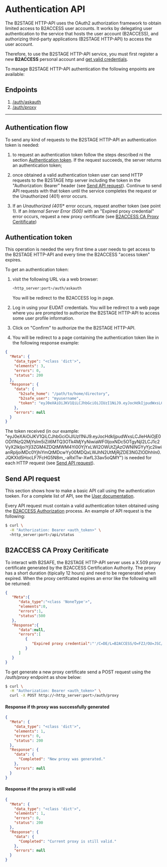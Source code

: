 # Authentication API

The B2STAGE HTTP-API uses the OAuth2 authorization framework to obtain limited access to B2ACCESS user accounts. It works by delegating user authentication to the service that hosts the user account (B2ACCESS), and authorizing third-party applications (B2STAGE HTTP-API) to access the user account. 

Therefore, to use the B2STAGE HTTP-API service, you must first register a new **B2ACCESS** personal account and [get valid credentials](https://b2access.eudat.eu:8443/home/home).

To manage B2STAGE HTTP-API authentication the following enpoints are available:

## Endpoints
1. [/auth/askauth](#get)
2. [/auth/proxy](#put)

---

## Authentication flow
To send any kind of requests to the B2STAGE HTTP-API an authentication token is needed:

1. to request an authentication token follow the steps described ni the section [Authentication token](#authentication-token). If the request succeeds, the server returns an authentication token;

2. once obtained a valid authentication token user can send HTTP requests to the B2STAGE http server including the token in the "Authorization: Bearer" header (see [Send API request](#send-api-request)). Continue to send API requests with that token until the service completes the request or the Unauthorized (401) error occurs.

3. If an *Unauthorized (401)** error occurs, request another token (see point 1). If an *Internal Server Error (500)* with an "Expired proxy credential" error occurs, request a new proxy certificate (see [B2ACCESS CA Proxy Ceritificate](#b2access-ca-proxy-ceritificate))


## Authentication token 
This operation is needed the very first time a user needs to get access to the B2STAGE HTTP-API and every time the B2ACCESS "access token" expires.

To get an authentication token:

1. visit the following URL via a web browser:

    ```bash
    <http_server:port>/auth/askauth
    ```
    
    You will be redirect to the B2ACCESS log in page.

2. Log in using your EUDAT credentials. You will be redirect to a web page where you are prompted to authorize the B2STAGE HTTP-API to access some user profile information.

3. Click on "Confirm" to authorize the the B2STAGE HTTP-API.

4. You will be redirect to a page containing the authentication token like in the following response example:

```json
{
  "Meta": {
    "data_type": "<class 'dict'>", 
    "elements": 3, 
    "errors": 0, 
    "status": 200
  }, 
  "Response": {
    "data": {
      "b2safe_home": "/path/to/home/directory", 
      "b2safe_user": "myusername", 
      "token": "eyJ0eXAiOiJKV1QiLCJhbGciOiJIUzI1NiJ9.eyJocHdkIjpudWxsLCJleHAiOjE0ODI1NzQ2MjYsIm5iZiI6MTQ3OTk4MjYyNiwiaWF0IjoxNDc5OTgyNjI2LCJ1c2VyX2lkIjoiYjI3ZGM4ZDQtMWM4Yi00YjYxLWI2OWUtZjAzOWNlNGYyYjc2IiwianRpIjoiMDc0YjhiYmQtMDcwYy00MDQxLWJhN2UtMjRjZDE3NGZlODhhIn0.JQKXId5HocLF7FcHG5N8m_-aRxITw-XwfL33av5oQMY"
    }, 
    "errors": null
  }
}

```

The token received (in our example:
"eyJ0eXAiOiJKV1QiLCJhbGciOiJIUzI1NiJ9.eyJocHdkIjpudWxsLCJleHAiOjE0ODI1NzQ2MjYsIm5iZiI6MTQ3OTk4MjYyNiwiaWF0IjoxNDc5OTgyNjI2LCJ1c2VyX2lkIjoiYjI3ZGM4ZDQtMWM4Yi00YjYxLWI2OWUtZjAzOWNlNGYyYjc2IiwianRpIjoiMDc0YjhiYmQtMDcwYy00MDQxLWJhN2UtMjRjZDE3NGZlODhhIn0.JQKXId5HocLF7FcHG5N8m_-aRxITw-XwfL33av5oQMY") is needed for each HTTP request (see [Send API request](#send-api-request)).


## Send API request
This section shows how to make a basic API call using the authentication  toeken. For a complete list of API, see the [User documentation](user.md).

Every API request must contain a valid authentication token obtained using the [B2ACCESS Authorization](#b2access-authorization) process.
An example of API request is the following: 

```bash
$ curl \
  -H "Authorization: Bearer <auth_token>" \
  <http_server:port>/api/status 
```


## B2ACCESS CA Proxy Ceritificate
To interact with B2SAFE, the B2STAGE HTTP-API server uses a X.509 proxy certificate generated by the B2ACCESS Certification Authority. The proxy has a short duration (tipically 12 hours) and need to be regenerated when expired.
When the proxy certifcated expires an error like the following will be returned:
```json
{  
   "Meta":{  
      "data_type":"<class 'NoneType'>",
      "elements":0,
      "errors":1,
      "status":500
   },
   "Response":{  
      "data":null,
      "errors":[  
         {  
            "Expired proxy credential":"'/C=DE/L=B2ACCESS/O=FZJ/OU=JSC/CN=e280fe69-3753-4061-9d9d-c52aa34324eb/CN=Name Surnmae' became invalid 675 minutes ago.\nTo refresh the proxy make 'POST' on URI '/auth/proxy'"
         }
      ]
   }
}
```

To get generate a new proxy certificate send a POST request using the */auth/proxy* endpoint as show below:
```bash
$ curl \
  -H "Authorization: Bearer <auth_token>" \
  curl -X POST http://<http_server:port>/auth/proxy 
```

#### Response if th proxy was successfully generated
```json
{
  "Meta": {
    "data_type": "<class 'dict'>", 
    "elements": 1, 
    "errors": 0, 
    "status": 200
  }, 
  "Response": {
    "data": {
      "Completed": "New proxy was generated."
    }, 
    "errors": null
  }
}
```

#### Response if the proxy is still valid
```json
{
  "Meta": {
    "data_type": "<class 'dict'>", 
    "elements": 1, 
    "errors": 0, 
    "status": 200
  }, 
  "Response": {
    "data": {
      "Completed": "Current proxy is still valid."
    }, 
    "errors": null
  }
}
```
